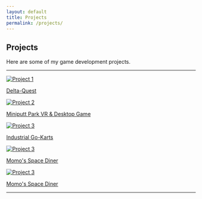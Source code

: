 ```yaml
---
layout: default
title: Projects
permalink: /projects/
---
```


## Projects
Here are some of my game development projects.

---

<div class="project-grid">
    <div class="project">
        <a href="{{ site.baseurl }}/projects/project1">
            <img src="{{ site.baseurl }}/assets/images/project1_4.jpg" alt="Project 1">
            <p>Delta-Quest</p>
        </a>
    </div>
    <div class="project">
        <a href="{{ site.baseurl }}/projects/project2">
            <img src="{{ site.baseurl }}/assets/images/project2.jpg" alt="Project 2">
            <p>Miniputt Park VR & Desktop Game</p>
        </a>
    </div>
    <div class="project">
        <a href="{{ site.baseurl }}/projects/project3">
            <img src="{{ site.baseurl }}/assets/images/project3.jpg" alt="Project 3">
            <p>Industrial Go-Karts</p>
        </a>
    </div>
    <div class="project">
        <a href="{{ site.baseurl }}/projects/project4">
            <img src="{{ site.baseurl }}/assets/images/Momo.png" alt="Project 3">
            <p>Momo's Space Diner</p>
        </a>
    </div>
        <div class="project">
        <a href="{{ site.baseurl }}/projects/project5">
            <img src="{{ site.baseurl }}/assets/images/NightOps_1.jpg" alt="Project 3">
            <p>Momo's Space Diner</p>
        </a>
    </div>
</div>



---